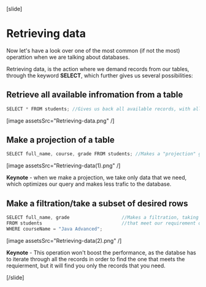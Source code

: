 [slide]
# Retrieving data

Now let's have a look over one of the most common (if not the most) operattion when we are talking about databases.


Retrieving data, is the action where we demand records from our tables, through the keyword **SELECT**, which further gives us several possibilities: 

## Retrieve all available infromation from a table

``` java
SELECT * FROM students; //Gives us back all available records, with all available columns from the table "students".
```


[image assetsSrc="Retrieving-data.png" /]

##  Make a projection of a table


``` java
SELECT full_name, course, grade FROM students; //Makes a "projection" giving us only the infromation we need (full_name, course, grade). 
```


[image assetsSrc="Retrieving-data(1).png" /]


**Keynote** - when we make a projection, we take only data that we need, which optimizes our query and makes less trafic to the database.

## Make a filtration/take a subset of desired rows


``` java
SELECT full_name, grade                   //Makes a filtration, taking a only the subset of records
FROM students                             //that meet our requirement of courseName.
WHERE courseName = "Java Advanced";
```


[image assetsSrc="Retrieving-data(2).png" /]

**Keynote** - This operation won't boost the performance, as the databse has to iterate through all the records in order to find the one that meets the requierment, but it will find you only the records that you need.

[/slide]